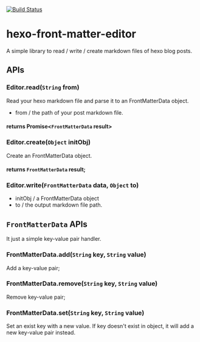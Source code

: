 [![Build Status](https://www.travis-ci.org/kamilic/hexo-front-matter-editor.svg?branch=master)](https://www.travis-ci.org/kamilic/hexo-front-matter-editor)

# hexo-front-matter-editor

A simple library to read / write / create markdown files of hexo blog posts.

## APIs

### Editor.read(```String``` from)
Read your hexo markdown file and parse it to an FrontMatterData object.
- from / the path of your post markdown file.

#### returns Promise<```FrontMatterData``` result>

### Editor.create(```Object``` initObj)
Create an FrontMatterData object.

#### returns ```FrontMatterData``` result;

### Editor.write(```FrontMatterData``` data, ```Object``` to)
- initObj / a FrontMatterData object
- to / the output markdown file path.


## ```FrontMatterData``` APIs
It just a simple key-value pair handler.

### FrontMatterData.add(```String``` key, ```String``` value)
Add a key-value pair;

### FrontMatterData.remove(```String``` key, ```String``` value)
Remove key-value pair;

### FrontMatterData.set(```String``` key, ```String``` value)
Set an exist key with a new value.
If key doesn't exist in object, it will add a new key-value pair instead.